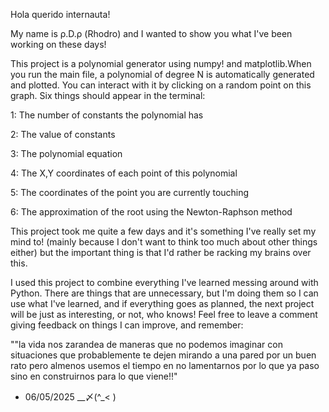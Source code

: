 Hola querido internauta!

My name is ρ.D.ρ (Rhodro) and I wanted to show you what I've been working on these days!

This project is a polynomial generator using numpy! and matplotlib.When you run the main file, a polynomial of degree N is automatically generated and plotted. 
You can interact with it by clicking on a random point on this graph. Six things should appear in the terminal:


1: The number of constants the polynomial has

2: The value of constants 

3: The polynomial equation

4: The X,Y coordinates of each point of this polynomial

5: The coordinates of the point you are currently touching

6: The approximation of the root using the Newton-Raphson method




This project took me quite a few days and it's something I've really set my mind to! (mainly because I don't want to think too much about other things either) but the important thing is that I'd rather be racking my brains over this.

I used this project to combine everything I've learned messing around with Python. There are things that are unnecessary, but I'm doing them so I can use what I've learned, and if everything goes as planned, 
the next project will be just as interesting, or not, who knows! Feel free to leave a comment giving feedback on things I can improve, and remember:

""la vida nos zarandea de maneras que no podemos imaginar con situaciones que probablemente te dejen mirando a una pared por un buen rato pero almenos usemos el tiempo en no lamentarnos por lo que ya paso sino en construirnos para lo que viene!!"    
- 06/05/2025
__〆(^_< )








